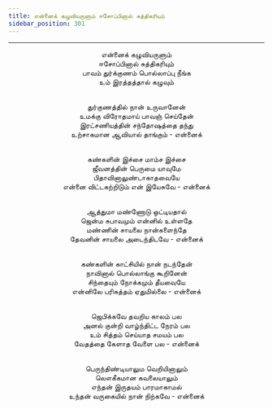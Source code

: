 ```yaml
---
title: என்னைக் கழுவியருளும் ஈசோப்பினால் சுத்திகரியும்
sidebar_position: 301
---
```


---
<center>
என்னைக் கழுவியருளும்<br/>
ஈசோப்பினால் சுத்திகரியும்<br/>
பாவம் துர்க்குணம் பொல்லாப்பு நீங்க<br/>
உம் இரத்தத்தால் கழுவும்<br/><br/>

துர்குணத்தில் நான் உருவானேன்<br/>
உமக்கு விரோதமாய் பாவஞ் செய்தேன்<br/>
இரட்சணியத்தின் சந்தோஷத்தை தந்து<br/>
உற்சாகமான ஆவியால் தாங்கும்            - என்னைக்<br/><br/>

கண்களின் இச்சை மாம்ச இச்சை<br/>
ஜீவனத்தின் பெருமை யாவுமே<br/>
பிதாவினாலுண்டாகாதவையே<br/>
என்னை விட்டகற்றிடும் என் இயேசுவே        - என்னைக்<br/><br/>

ஆத்துமா மண்ணோடு ஒட்டியதால்<br/>
ஜென்ம சுபாவமும் என்னில் உள்ளதே<br/>
மண்ணின் சாயலை நான்களைந்தே<br/>
தேவனின் சாயலை அடைந்திடவே            - என்னைக்<br/><br/>

கண்களின் காட்சியில் நான் நடந்தேன்<br/>
நாவினால் பொல்லாங்கு கூறினேன்<br/>
சிந்தையும் நோக்கமும் தீயவையே<br/>
என்னிலே பரிசுத்தம் ஏதுமில்லை            - என்னைக்<br/><br/>

ஜெபிக்கவே தவறிய காலம் பல<br/>
அனல் குன்றி வாழ்ந்திட்ட நேரம் பல<br/>
உம் சித்தம் செய்யாத சமயம் பல<br/>
வேதத்தை கேளாத வேளை பல            - என்னைக்<br/><br/>

பெருந்திண்டியாலும வெறியினாலும்<br/>
லௌகீகமான கவலையாலும்<br/>
எந்தன் இருதயம் பாரமாகாமல்<br/>
உந்தன் வருகையில் நான் நிற்கவே            - என்னைக்
</center>